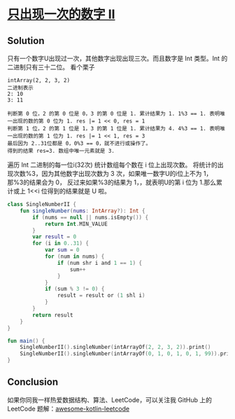 # [只出现一次的数字 II][title]

## Solution
只有一个数字U出现过一次，其他数字出现出现三次。而且数字是 Int 类型。Int 的二进制只有三十二位。
看个栗子

```
intArray(2, 2, 3, 2)
二进制表示
2: 10
3: 11

判断第 0 位，2 的第 0 位是 0，3 的第 0 位是 1. 累计结果为 1. 1%3 == 1. 表明唯一出现的数的第 0 位为 1. res |= 1 << 0, res = 1
判断第 1 位，2 的第 1 位是 1，3 的第 1 位是 1. 累计结果为 4. 4%3 == 1. 表明唯一出现的数的第 1 位为 1. res |= 1 << 1, res = 3
最后因为 2..31位都是 0，0%3 == 0，就不进行或操作了。
得到的结果 res=3. 数组中唯一元素就是 3.
```
遍历 Int 二进制的每一位i(32次)
    统计数组每个数在 i 位上出现次数。
    将统计的出现次数%3，因为其他数字出现次数为 3 次，如果唯一数字U的i位上不为 1，那%3的结果会为 0，
    反过来如果%3的结果为 1，，就表明U的第 i 位为 1.那么累计或上 1<<i 位得到的结果就是 U 啦。
```kotlin
class SingleNumberII {
    fun singleNumber(nums: IntArray?): Int {
        if (nums == null || nums.isEmpty()) {
            return Int.MIN_VALUE
        }
        var result = 0
        for (i in 0..31) {
            var sum = 0
            for (num in nums) {
                if (num shr i and 1 == 1) {
                    sum++
                }
            }
            if (sum % 3 != 0) {
                result = result or (1 shl i)
            }
        }
        return result
    }
}

fun main() {
    SingleNumberII().singleNumber(intArrayOf(2, 2, 3, 2)).print()
    SingleNumberII().singleNumber(intArrayOf(0, 1, 0, 1, 0, 1, 99)).print()
}
```
## Conclusion

如果你同我一样热爱数据结构、算法、LeetCode，可以关注我 GitHub 上的 LeetCode 题解：[awesome-kotlin-leetcode][akl]



[title]: https://leetcode-cn.com/problems/single-number-ii/
[akl]: https://github.com/NightXlt/awesome-kotlin-leetcode
